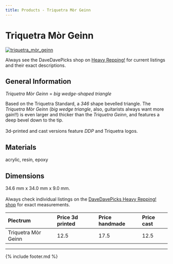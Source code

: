 ```yaml
---
title: Products - Triquetra Mòr Geinn
---
```

# Triquetra Mòr Geinn

[![triquetra_mòr_geinn](../../assets/images/triquetra_mòr_geinn.jpg "Triquetra_mòr_geinn")](/picks/triquetra_mòr_geinn)

Always see the DaveDavePicks shop on [Heavy Repping!](https://www.heavyrepping.com/shop/store/davedavepicks/) for current listings and their exact descriptions.

## General Information
*Triquetra Mòr Geinn* = *big wedge-shaped triangle*

Based on the Triquetra Standard, a *346* shape bevelled triangle. The *Triquetra Mòr Geinn* (*big wedge triangle*, also, guitarists always want more gain!!) is even larger and thicker than the *Triquetra Geinn*, and features a deep bevel down to the tip.<br/><br/>3d-printed and cast versions feature *DDP* and Triquetra logos.

## Materials
acrylic, resin, epoxy

## Dimensions
34.6 mm x 34.0 mm x 9.0 mm.<br/><br/>Always check individual listings on the [DaveDavePicks Heavy Repping! shop](https://www.heavyrepping.com/shop/store/davedavepicks/) for exact measurements.

| **Plectrum**                                        | **Price 3d printed**   | **Price handmade**   | **Price cast**   |
|:----------------------------------------------------|:-----------------------|:---------------------|:-----------------|
| Triquetra Mòr Geinn                                          | 12.5               | 17.5             | 12.5         |

---

{% include footer.md %}